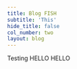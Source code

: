 ```yaml
---
title: Blog FISH
subtitle: 'This'
hide_title: false
col_number: two
layout: blog
---
```

Testing HELLO HELLO